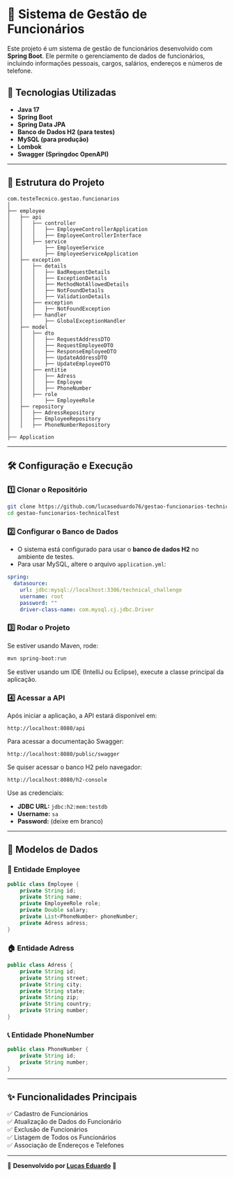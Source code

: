 # 📌 Sistema de Gestão de Funcionários

Este projeto é um sistema de gestão de funcionários desenvolvido com **Spring Boot**. Ele permite o gerenciamento de dados de funcionários, incluindo informações pessoais, cargos, salários, endereços e números de telefone.

## 🚀 Tecnologias Utilizadas

- **Java 17**
- **Spring Boot**
- **Spring Data JPA**
- **Banco de Dados H2 (para testes)**
- **MySQL (para produção)**
- **Lombok**
- **Swagger (Springdoc OpenAPI)**

---

## 📂 Estrutura do Projeto

```
com.testeTecnico.gestao.funcionarios
│
├── employee
│   ├── api
│   │   ├── controller
│   │   │   ├── EmployeeControllerApplication
│   │   │   ├── EmployeeControllerInterface
│   │   ├── service
│   │       ├── EmployeeService
│   │       ├── EmployeeServiceApplication
│   ├── exception
│   │   ├── details
│   │   │   ├── BadRequestDetails
│   │   │   ├── ExceptionDetails
│   │   │   ├── MethodNotAllowedDetails
│   │   │   ├── NotFoundDetails
│   │   │   ├── ValidationDetails
│   │   ├── exception
│   │   │   ├── NotFoundException
│   │   ├── handler
│   │       ├── GlobalExceptionHandler
│   ├── model
│   │   ├── dto
│   │   │   ├── RequestAddressDTO
│   │   │   ├── RequestEmployeeDTO
│   │   │   ├── ResponseEmployeeDTO
│   │   │   ├── UpdateAddressDTO
│   │   │   ├── UpdateEmployeeDTO
│   │   ├── entitie
│   │   │   ├── Adress
│   │   │   ├── Employee
│   │   │   ├── PhoneNumber
│   │   ├── role
│   │       ├── EmployeeRole
│   ├── repository
│   │   ├── AdressRepository
│   │   ├── EmployeeRepository
│   │   ├── PhoneNumberRepository
│
├── Application
```

---

## 🛠 Configuração e Execução

### 1️⃣ **Clonar o Repositório**
```bash
git clone https://github.com/lucaseduardo76/gestao-funcionarios-technicalTest.git
cd gestao-funcionarios-technicalTest
```

### 2️⃣ **Configurar o Banco de Dados**
- O sistema está configurado para usar o **banco de dados H2** no ambiente de testes.
- Para usar MySQL, altere o arquivo `application.yml`:

```yaml
spring:
  datasource:
    url: jdbc:mysql://localhost:3306/technical_challenge
    username: root
    password: ""
    driver-class-name: com.mysql.cj.jdbc.Driver
```

### 3️⃣ **Rodar o Projeto**
Se estiver usando Maven, rode:
```bash
mvn spring-boot:run
```

Se estiver usando um IDE (IntelliJ ou Eclipse), execute a classe principal da aplicação.

### 4️⃣ **Acessar a API**
Após iniciar a aplicação, a API estará disponível em:
```
http://localhost:8080/api
```

Para acessar a documentação Swagger:
```
http://localhost:8080/public/swagger
```

Se quiser acessar o banco H2 pelo navegador:
```
http://localhost:8080/h2-console
```

Use as credenciais:
- **JDBC URL:** `jdbc:h2:mem:testdb`
- **Username:** `sa`
- **Password:** (deixe em branco)

---

## 📌 Modelos de Dados

### 🏢 **Entidade Employee**
```java
public class Employee {
    private String id;
    private String name;
    private EmployeeRole role;
    private Double salary;
    private List<PhoneNumber> phoneNumber;
    private Adress adress;
}
```

### 🏠 **Entidade Adress**
```java
public class Adress {
    private String id;
    private String street;
    private String city;
    private String state;
    private String zip;
    private String country;
    private String number;
}
```

### 📞 **Entidade PhoneNumber**
```java
public class PhoneNumber {
    private String id;
    private String number;
}
```

---

## ✨ Funcionalidades Principais

✅ Cadastro de Funcionários  
✅ Atualização de Dados do Funcionário  
✅ Exclusão de Funcionários  
✅ Listagem de Todos os Funcionários  
✅ Associação de Endereços e Telefones

---

📌 **Desenvolvido por [Lucas Eduardo](https://www.linkedin.com/in/lucas-eduardo-silva-071417244/)** 🚀

